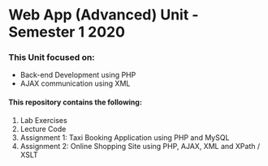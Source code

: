 # Web App (Advanced) Unit - Semester 1 2020

<h3>This Unit focused on:</h3>
<ul>
  <li> Back-end Development using PHP </li>
  <li> AJAX communication using XML </li>
</ul>

<h4> This repository contains the following: </h4>
<ol>
  <li> Lab Exercises </li>
  <li> Lecture Code </li>
  <li> Assignment 1: Taxi Booking Application using PHP and MySQL</li>
  <li> Assignment 2: Online Shopping Site using PHP, AJAX, XML and XPath &#47 XSLT </li>
</ol>
